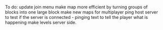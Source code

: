 To do:
update join menu
make map more efficient by turning groups of blocks into one large block
make new maps for multiplayer
ping host server to test if the server is connected - pinging text to tell the player what is happening
make levels server side.